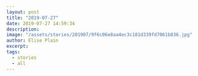 ```yaml
---
layout: post
title: "2019-07-27"
date: 2019-07-27 14:59:34
description: 
image: "/assets/stories/201907/9f6c06e8aa4ec3c181d339fd7061b836.jpg"
author: Elise Plain
excerpt: 
tags: 
  - stories
  - all
---
```



<p></p>
